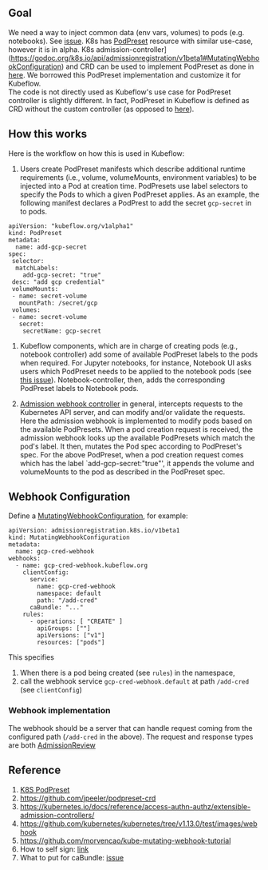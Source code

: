 ## Goal
We need a way to inject common data (env vars, volumes) to pods (e.g. notebooks).
See [issue](https://github.com/kubeflow/kubeflow/issues/2641).
K8s has [PodPreset](https://kubernetes.io/docs/concepts/workloads/pods/podpreset/) resource with similar use-case, however it is in alpha. 
K8s admission-controller](https://godoc.org/k8s.io/api/admissionregistration/v1beta1#MutatingWebhookConfiguration) and CRD can be used to implement PodPreset as done in [here](https://github.com/jpeeler/podpreset-crd).
We borrowed this PodPreset implementation and  customize it for Kubeflow.  
The code is not directly used as Kubeflow's use case for PodPreset controller is slightly different. 
In fact, PodPreset in Kubeflow is defined as CRD without the  custom controller (as opposed to [here](https://github.com/jpeeler/podpreset-crd)).

## How this works
Here is the workflow on how this is used in Kubeflow:

1. Users create  PodPreset manifests which describe additional runtime requirements (i.e., volume, volumeMounts, environment variables) to be injected  into a Pod at creation time.
PodPresets use label selectors to specify the Pods to which a given PodPreset applies.
As an example, the following manifest declares a PodPrest to add the secret ```gcp-secret``` in to pods. 

```
apiVersion: "kubeflow.org/v1alpha1"
kind: PodPreset
metadata:
  name: add-gcp-secret
spec:
 selector:
  matchLabels:
    add-gcp-secret: "true"
 desc: "add gcp credential"
 volumeMounts:
 - name: secret-volume
   mountPath: /secret/gcp
 volumes:
 - name: secret-volume
   secret:
    secretName: gcp-secret
``` 
1.  Kubeflow components, which are in charge of creating pods (e.g., notebook controller) add some of available PodPreset labels to the pods when required.
For Jupyter notebooks, for instance, Notebook UI asks users which PodPreset needs to be applied to the notebook pods (see [this issue](https://github.com/kubeflow/kubeflow/issues/2992)). 
Notebook-controller, then, adds the corresponding PodPreset labels to Notebook pods.  


1. [Admission webhook controller](https://kubernetes.io/docs/reference/access-authn-authz/admission-controllers/)
in general, intercepts requests to the Kubernetes API server, and can modify and/or validate the requests.
Here the  admission webhook is implemented to  modify pods based on the available PodPresets.
When a pod creation request is received, the admission webhook looks up the available PodPresets which match the pod's label.
It then, mutates the Pod spec according to PodPreset's spec.
For the above PodPreset, when a pod creation request comes which has the label `add-gcp-secret:"true"', it appends the volume and volumeMounts 
to the pod as described in the PodPreset spec.

## Webhook Configuration
Define a [MutatingWebhookConfiguration](https://godoc.org/k8s.io/api/admissionregistration/v1beta1#MutatingWebhookConfiguration),
for example:

```
apiVersion: admissionregistration.k8s.io/v1beta1
kind: MutatingWebhookConfiguration
metadata:
  name: gcp-cred-webhook
webhooks:
  - name: gcp-cred-webhook.kubeflow.org
    clientConfig:
      service:
        name: gcp-cred-webhook
        namespace: default
        path: "/add-cred"
      caBundle: "..."
    rules:
      - operations: [ "CREATE" ]
        apiGroups: [""]
        apiVersions: ["v1"]
        resources: ["pods"]
```

This specifies
1. When there is a pod being created (see `rules`) in the namespace,
1. call the webhook service `gcp-cred-webhook.default` at path `/add-cred` (see `clientConfig`)


### Webhook implementation
The webhook should be a server that can handle request coming from the configured path (`/add-cred` in the above).
The request and response types are both [AdmissionReview](https://godoc.org/k8s.io/api/admission/v1beta1#AdmissionReview)

## Reference
1. [K8S PodPreset](https://kubernetes.io/docs/concepts/workloads/pods/podpreset)
1. https://github.com/jpeeler/podpreset-crd
1. https://kubernetes.io/docs/reference/access-authn-authz/extensible-admission-controllers/
1. https://github.com/kubernetes/kubernetes/tree/v1.13.0/test/images/webhook
1. https://github.com/morvencao/kube-mutating-webhook-tutorial
1. How to self sign: [link](https://github.com/kubernetes/kubectl/issues/86)
1. What to put for caBundle: [issue](https://github.com/kubernetes/kubernetes/issues/61171)

